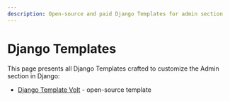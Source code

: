 ```yaml
---
description: Open-source and paid Django Templates for admin section
---
```


# Django Templates

This page presents all Django Templates crafted to customize the Admin section in Django:

* [Django Template Volt](volt-dashboard.md) - open-source template







